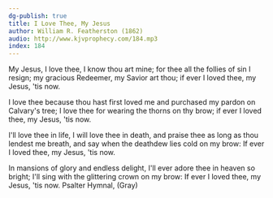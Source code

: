```yaml
---
dg-publish: true
title: I Love Thee, My Jesus
author: William R. Featherston (1862)
audio: http://www.kjvprophecy.com/184.mp3
index: 184
---
```


My Jesus, I love thee, I know thou art mine;
for thee all the follies of sin I resign;
my gracious Redeemer, my Savior art thou;
if ever I loved thee, my Jesus, 'tis now.

I love thee because thou hast first loved me
and purchased my pardon on Calvary's tree;
I love thee for wearing the thorns on thy brow;
if ever I loved thee, my Jesus, 'tis now.

I'll love thee in life, I will love thee in death,
and praise thee as long as thou lendest me breath,
and say when the deathdew lies cold on my brow:
If ever I loved thee, my Jesus, 'tis now.

In mansions of glory and endless delight,
I'll ever adore thee in heaven so bright;
I'll sing with the glittering crown on my brow:
If ever I loved thee, my Jesus, 'tis now.
Psalter Hymnal, (Gray)